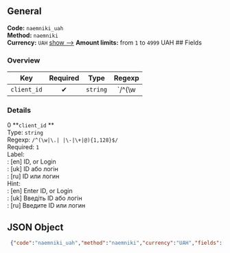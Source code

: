 ## General 
**Code:** `naemniki_uah`  
**Method:** `naemniki`  
**Currency:** `UAH` [show -->]() 
**Amount limits:** from `1`  to `4999`  UAH ## Fields 
### Overview 
|Key|Required|Type|Regexp| 
|:---:|:---:|:---:|:---:| 
|`client_id` |✔ |`string` |`/^(\w|\.| |\-|\+|@){1,128}$/` | 
 
### Details 
0 **`client_id` **  
Type: `string`  
Regexp: `/^(\w|\.| |\-|\+|@){1,128}$/`  
Required: `1`  
Label:  
: [en] ID, or Login  
: [uk] ID або логін  
: [ru] ID или логин  
Hint:  
: [en] Enter ID, or Login  
: [uk] Введіть ID або логін  
: [ru] Введите ID или логин  
## JSON Object 
```json
 {"code":"naemniki_uah","method":"naemniki","currency":"UAH","fields":[{"key":"client_id","type":"string","label":{"en":"ID, or Login","uk":"ID \u0430\u0431\u043e \u043b\u043e\u0433\u0456\u043d","ru":"ID \u0438\u043b\u0438 \u043b\u043e\u0433\u0438\u043d"},"regexp":"\/^(\\w|\\.| |\\-|\\+|@){1,128}$\/","required":true,"position":1,"hint":{"en":"Enter ID, or Login","uk":"\u0412\u0432\u0435\u0434\u0456\u0442\u044c ID \u0430\u0431\u043e \u043b\u043e\u0433\u0456\u043d","ru":"\u0412\u0432\u0435\u0434\u0438\u0442\u0435 ID \u0438\u043b\u0438 \u043b\u043e\u0433\u0438\u043d"},"example":"2614133"}],"amount_min":1,"amount_max":4999}```  
